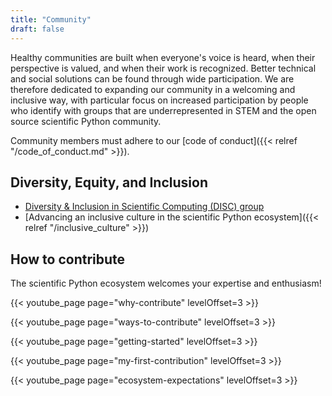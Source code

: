 ```yaml
---
title: "Community"
draft: false
---
```


Healthy communities are built when everyone's voice is heard,
when their perspective is valued, and when their work is recognized.
Better technical and social solutions can be found through wide participation.
We are therefore dedicated to expanding our community in a welcoming and inclusive way,
with particular focus on increased participation by people who identify with groups that are
underrepresented in STEM and the open source scientific Python community.

Community members must adhere to our [code of conduct]({{< relref "/code_of_conduct.md" >}}).

## Diversity, Equity, and Inclusion

- [Diversity & Inclusion in Scientific Computing (DISC) group](https://numfocus.org/programs/diversity-inclusion)
- [Advancing an inclusive culture in the scientific Python ecosystem]({{< relref "/inclusive_culture" >}})

## How to contribute

The scientific Python ecosystem welcomes your expertise and enthusiasm!

{{< youtube_page page="why-contribute" levelOffset=3 >}}

{{< youtube_page page="ways-to-contribute" levelOffset=3 >}}

{{< youtube_page page="getting-started" levelOffset=3 >}}

{{< youtube_page page="my-first-contribution" levelOffset=3 >}}

{{< youtube_page page="ecosystem-expectations" levelOffset=3 >}}
